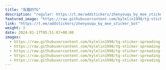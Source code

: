 ```yaml
---
title: "有趣的TG"
description: "regular: https://t.me/addstickers/zhenyouqu_by_moe_sticker_bot"
featured_image: "https://raw.githubusercontent.com/kylelin1998/tg-sticker-spreading-worldwide-images/main/img/b9efc96e-e98a-4fdd-9e4f-bc01b4ab9f42.jpg"
link: "https://t.me/addstickers/zhenyouqu_by_moe_sticker_bot"
weight: 3
date: 2024-01-17T05:51:07+08:00
images:
  - https://raw.githubusercontent.com/kylelin1998/tg-sticker-spreading-worldwide-images/main/img/b9efc96e-e98a-4fdd-9e4f-bc01b4ab9f42.jpg
  - https://raw.githubusercontent.com/kylelin1998/tg-sticker-spreading-worldwide-images/main/img/42d21de9-f137-409d-a958-9149bf503628.jpg
  - https://raw.githubusercontent.com/kylelin1998/tg-sticker-spreading-worldwide-images/main/img/49196797-59b5-4a50-9f98-50f65189f2c5.jpg
  - https://raw.githubusercontent.com/kylelin1998/tg-sticker-spreading-worldwide-images/main/img/d0f99dd7-d117-4621-aea4-18129321ac5c.jpg
  - https://raw.githubusercontent.com/kylelin1998/tg-sticker-spreading-worldwide-images/main/img/6ac5eb83-6387-4ad5-b1dd-d91bdc7b9248.jpg
---
```

